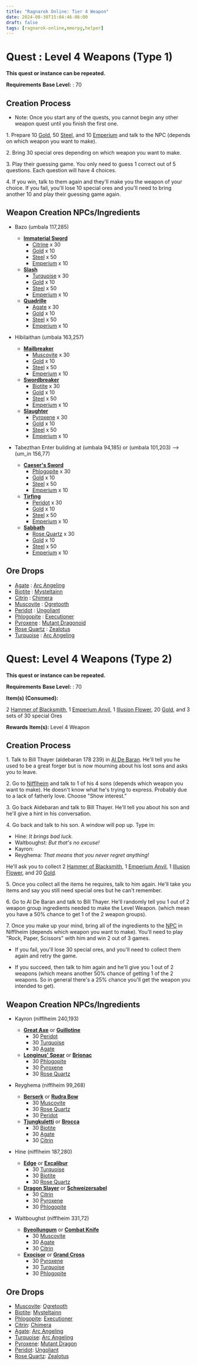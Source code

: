 ```yaml
---
title: "Ragnarok Online: Tier 4 Weapon"
date: 2024-08-30T15:04:46-06:00
draft: false
tags: [ragnarok-online,mmorpg,helper]
---
```


# Quest : **Level 4 Weapons (Type 1)** 
**This quest or instance can be repeated.**

**Requirements**  **Base Level:** : 70

Creation Process
----------------

*   Note: Once you start any of the quests, you cannot begin any other weapon quest until you finish the first one.

1\. Prepare 10 [Gold](http://db.irowiki.org/classic/item-info/969/), 50 [Steel](http://db.irowiki.org/classic/item-info/999/), and 10 [Emperium](http://db.irowiki.org/classic/item-info/714/) and talk to the NPC (depends on which weapon you want to make).

2\. Bring 30 special ores depending on which weapon you want to make.

3\. Play their guessing game. You only need to guess 1 correct out of 5 questions. Each question will have 4 choices.

4\. If you win, talk to them again and they'll make you the weapon of your choice. If you fail, you'll lose 10 special ores and you'll need to bring another 10 and play their guessing game again.

Weapon Creation NPCs/Ingredients
--------------------------------

*   Bazo (umbala 117,285)
    *   **[Immaterial Sword](http://db.irowiki.org/classic/item-info/1141/)**
        *   [Citrine](http://db.irowiki.org/classic/item-info/7295/) x 30
        *   [Gold](http://db.irowiki.org/classic/item-info/969/) x 10
        *   [Steel](http://db.irowiki.org/classic/item-info/999/) x 50
        *   [Emperium](http://db.irowiki.org/classic/item-info/714/) x 10
    *   **[Slash](http://db.irowiki.org/classic/item-info/1526/)**
        *   [Turquoise](http://db.irowiki.org/classic/item-info/7294/) x 30
        *   [Gold](http://db.irowiki.org/classic/item-info/969/) x 10
        *   [Steel](http://db.irowiki.org/classic/item-info/999/) x 50
        *   [Emperium](http://db.irowiki.org/classic/item-info/714/) x 10
    *   **[Quadrille](http://db.irowiki.org/classic/item-info/1527/)**
        *   [Agate](http://db.irowiki.org/classic/item-info/7291/) x 30
        *   [Gold](http://db.irowiki.org/classic/item-info/969/) x 10
        *   [Steel](http://db.irowiki.org/classic/item-info/999/) x 50
        *   [Emperium](http://db.irowiki.org/classic/item-info/714/) x 10

*   Hibilaithan (umbala 163,257)
    *   **[Mailbreaker](http://db.irowiki.org/classic/item-info/1225/)**
        *   [Muscovite](http://db.irowiki.org/classic/item-info/7292/) x 30
        *   [Gold](http://db.irowiki.org/classic/item-info/969/) x 10
        *   [Steel](http://db.irowiki.org/classic/item-info/999/) x 50
        *   [Emperium](http://db.irowiki.org/classic/item-info/714/) x 10
    *   **[Swordbreaker](http://db.irowiki.org/classic/item-info/1224/)**
        *   [Biotite](http://db.irowiki.org/classic/item-info/7297/) x 30
        *   [Gold](http://db.irowiki.org/classic/item-info/969/) x 10
        *   [Steel](http://db.irowiki.org/classic/item-info/999/) x 50
        *   [Emperium](http://db.irowiki.org/classic/item-info/714/) x 10
    *   **[Slaughter](http://db.irowiki.org/classic/item-info/1367/)**
        *   [Pyroxene](http://db.irowiki.org/classic/item-info/7296/) x 30
        *   [Gold](http://db.irowiki.org/classic/item-info/969/) x 10
        *   [Steel](http://db.irowiki.org/classic/item-info/999/) x 50
        *   [Emperium](http://db.irowiki.org/classic/item-info/714/) x 10

*   Tabezthan Enter building at (umbala 94,185) or (umbala 101,203) --> (um\_in 156,77)
    *   **[Caeser's Sword](http://db.irowiki.org/classic/item-info/1134/)**
        *   [Phlogopite](http://db.irowiki.org/classic/item-info/7290/) x 30
        *   [Gold](http://db.irowiki.org/classic/item-info/969/) x 10
        *   [Steel](http://db.irowiki.org/classic/item-info/999/) x 50
        *   [Emperium](http://db.irowiki.org/classic/item-info/714/) x 10
    *   **[Tirfing](http://db.irowiki.org/classic/item-info/1139/)**
        *   [Peridot](http://db.irowiki.org/classic/item-info/7289/) x 30
        *   [Gold](http://db.irowiki.org/classic/item-info/969/) x 10
        *   [Steel](http://db.irowiki.org/classic/item-info/999/) x 50
        *   [Emperium](http://db.irowiki.org/classic/item-info/714/) x 10
    *   **[Sabbath](http://db.irowiki.org/classic/item-info/1365/)**
        *   [Rose Quartz](http://db.irowiki.org/classic/item-info/7293/) x 30
        *   [Gold](http://db.irowiki.org/classic/item-info/969/) x 10
        *   [Steel](http://db.irowiki.org/classic/item-info/999/) x 50
        *   [Emperium](http://db.irowiki.org/classic/item-info/714/) x 10

Ore Drops
---------

*   [Agate](http://db.irowiki.org/classic/item-info/7291/) : [Arc Angeling](http://db.irowiki.org/classic/monster-info/1388/)
*   [Biotite](http://db.irowiki.org/classic/item-info/7297/) : [Mysteltainn](http://db.irowiki.org/classic/monster-info/1203/)
*   [Citrin](http://db.irowiki.org/classic/item-info/7295/) : [Chimera](http://db.irowiki.org/classic/monster-info/1283/)
*   [Muscovite](http://db.irowiki.org/classic/item-info/7292/) : [Ogretooth](http://db.irowiki.org/classic/monster-info/1204/)
*   [Peridot](http://db.irowiki.org/classic/item-info/7289/) : [Ungoliant](http://db.irowiki.org/classic/monster-info/1618/)
*   [Phlogopite](http://db.irowiki.org/classic/item-info/7290/) : [Executioner](http://db.irowiki.org/classic/monster-info/1205/)
*   [Pyroxene](http://db.irowiki.org/classic/item-info/7296/) : [Mutant Dragonoid](http://db.irowiki.org/classic/monster-info/1262/)
*   [Rose Quartz](http://db.irowiki.org/classic/item-info/7293/) : [Zealotus](http://db.irowiki.org/classic/monster-info/1200/)
*   [Turquoise](http://db.irowiki.org/classic/item-info/7294/) : [Arc Angeling](http://db.irowiki.org/classic/monster-info/1388/)

# Quest: **Level 4 Weapons (Type 2)** 
**This quest or instance can be repeated.**

**Requirements** **Base Level:** : 70

**Item(s) (Consumed):**

2 [Hammer of Blacksmith](http://db.irowiki.org/classic/item-info/1005/), 1 [Emperium Anvil](http://db.irowiki.org/classic/item-info/989/), 1 [Illusion Flower](http://db.irowiki.org/classic/item-info/710/), 20 [Gold](http://db.irowiki.org/classic/item-info/969/), and 3 sets of 30 special Ores

**Rewards** **Item(s):** Level 4 Weapon

Creation Process
----------------

1\. Talk to Bill Thayer (aldebaran 178 239) in [Al De Baran](/classic/Al_De_Baran "Al De Baran"). He'll tell you he used to be a great forger but is now mourning about his lost sons and asks you to leave.

2\. Go to [Nifflheim](/classic/Nifflheim "Nifflheim") and talk to 1 of his 4 sons (depends which weapon you want to make). He doesn't know what he's trying to express. Probably due to a lack of fatherly love. Choose "Show interest."

3\. Go back Aldebaran and talk to Bill Thayer. He'll tell you about his son and he'll give a hint in his conversation.

4\. Go back and talk to his son. A window will pop up. Type in:

*   Hine: _It brings bad luck._
*   Waltboughst: _But that's no excuse!_
*   Kayron:
*   Reyghema: _That means that you never regret anything!_

He'll ask you to collect 2 [Hammer of Blacksmith](http://db.irowiki.org/classic/item-info/1005/), 1 [Emperium Anvil](http://db.irowiki.org/classic/item-info/989/), 1 [Illusion Flower](http://db.irowiki.org/classic/item-info/710/), and 20 [Gold](http://db.irowiki.org/classic/item-info/969/).

5\. Once you collect all the items he requires, talk to him again. He'll take you items and say you still need special ores but he can't remember.

6\. Go to Al De Baran and talk to Bill Thayer. He'll randomly tell you 1 out of 2 weapon group ingredients needed to make the Level Weapon. (which mean you have a 50% chance to get 1 of the 2 weapon groups).

7\. Once you make up your mind, bring all of the ingredients to the [NPC](/classic/NPC "NPC") in Nifflheim (depends which weapon you want to make). You'll need to play "Rock, Paper, Scissors" with him and win 2 out of 3 games.

*   If you fail, you'll lose 30 special ores, and you'll need to collect them again and retry the game.

*   If you succeed, then talk to him again and he'll give you 1 out of 2 weapons (which means another 50% chance of getting 1 of the 2 weapons. So in general there's a 25% chance you'll get the weapon you intended to get).

Weapon Creation NPCs/Ingredients
--------------------------------

*   Kayron (nifflheim 240,193)
    *   **[Great Axe](http://db.irowiki.org/classic/item-info/1364/)** or **[Guillotine](http://db.irowiki.org/classic/item-info/1369/)**
        *   30 [Peridot](http://db.irowiki.org/classic/item-info/7289/)
        *   30 [Turquoise](http://db.irowiki.org/classic/item-info/7294/)
        *   30 [Agate](http://db.irowiki.org/classic/item-info/7291/)
    *   **[Longinus' Spear](http://db.irowiki.org/classic/item-info/1469/)** or **[Brionac](http://db.irowiki.org/classic/item-info/1470/)**
        *   30 [Phlogopite](http://db.irowiki.org/classic/item-info/7290/)
        *   30 [Pyroxene](http://db.irowiki.org/classic/item-info/7296/)
        *   30 [Rose Quartz](http://db.irowiki.org/classic/item-info/7293/)

*   Reyghema (nifflheim 99,268)
    *   **[Berserk](http://db.irowiki.org/classic/item-info/1814/)** or **[Rudra Bow](http://db.irowiki.org/classic/item-info/1720/)**
        *   30 [Muscovite](http://db.irowiki.org/classic/item-info/7292/)
        *   30 [Rose Quartz](http://db.irowiki.org/classic/item-info/7293/)
        *   30 [Peridot](http://db.irowiki.org/classic/item-info/7289/)
    *   **[Tjungkuletti](http://db.irowiki.org/classic/item-info/1416/)** or **[Brocca](http://db.irowiki.org/classic/item-info/1415/)**
        *   30 [Biotite](http://db.irowiki.org/classic/item-info/7297/)
        *   30 [Agate](http://db.irowiki.org/classic/item-info/7291/)
        *   30 [Citrin](http://db.irowiki.org/classic/item-info/7295/)

*   Hine (nifflheim 187,280)
    *   **[Edge](http://db.irowiki.org/classic/item-info/1132/)** or **[Excalibur](http://db.irowiki.org/classic/item-info/1137/)**
        *   30 [Turquoise](http://db.irowiki.org/classic/item-info/7294/)
        *   30 [Biotite](http://db.irowiki.org/classic/item-info/7297/)
        *   30 [Rose Quartz](http://db.irowiki.org/classic/item-info/7293/)
    *   **[Dragon Slayer](http://db.irowiki.org/classic/item-info/1166/)** or **[Schweizersabel](http://db.irowiki.org/classic/item-info/1167/)**
        *   30 [Citrin](http://db.irowiki.org/classic/item-info/7295/)
        *   30 [Pyroxene](http://db.irowiki.org/classic/item-info/7296/)
        *   30 [Phlogopite](http://db.irowiki.org/classic/item-info/7290/)

*   Waltboughst (nifflheim 331,72)
    *   **[Byeollungum](http://db.irowiki.org/classic/item-info/1140/)** or **[Combat Knife](http://db.irowiki.org/classic/item-info/1228/)**
        *   30 [Muscovite](http://db.irowiki.org/classic/item-info/7292/)
        *   30 [Agate](http://db.irowiki.org/classic/item-info/7291/)
        *   30 [Citrin](http://db.irowiki.org/classic/item-info/7295/)
    *   **[Exocisor](http://db.irowiki.org/classic/item-info/1233/)** or **[Grand Cross](http://db.irowiki.org/classic/item-info/1528/)**
        *   30 [Pyroxene](http://db.irowiki.org/classic/item-info/7296/)
        *   30 [Turquoise](http://db.irowiki.org/classic/item-info/7294/)
        *   30 [Phlogopite](http://db.irowiki.org/classic/item-info/7290/)

Ore Drops
---------

*   [Muscovite](http://db.irowiki.org/classic/item-info/7292/): [Ogretooth](http://db.irowiki.org/classic/monster-info/1204/)
*   [Biotite](http://db.irowiki.org/classic/item-info/7297/): [Mysteltainn](http://db.irowiki.org/classic/monster-info/1203/)
*   [Phlogopite](http://db.irowiki.org/classic/item-info/7290/): [Executioner](http://db.irowiki.org/classic/monster-info/1205/)
*   [Citrin](http://db.irowiki.org/classic/item-info/7295/): [Chimera](http://db.irowiki.org/classic/monster-info/1283/)
*   [Agate](http://db.irowiki.org/classic/item-info/7291/): [Arc Angeling](http://db.irowiki.org/classic/monster-info/1388/)
*   [Turquoise](http://db.irowiki.org/classic/item-info/7294/): [Arc Angeling](http://db.irowiki.org/classic/monster-info/1388/)
*   [Pyroxene](http://db.irowiki.org/classic/item-info/7296/): [Mutant Dragon](http://db.irowiki.org/classic/monster-info/1262/)
*   [Peridot](http://db.irowiki.org/classic/item-info/7289/): [Ungoliant](http://db.irowiki.org/classic/monster-info/1618/)
*   [Rose Quartz](http://db.irowiki.org/classic/item-info/7293/): [Zealotus](http://db.irowiki.org/classic/monster-info/1200/)